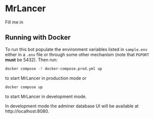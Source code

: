 # MrLancer

Fill me in

## Running with Docker

To run this bot populate the environment variables listed in `sample.env` either
in a `.env` file or through some other mechanism (note that `PGPORT` **must** be
5432).
Then run:

```sh
docker compose -f docker-compose.prod.yml up
```

to start MrLancer in production mode or

```sh
docker compose up
```

to start MrLancer in development mode.

In development mode the adminer database UI will be available at
http://localhost:8080.
